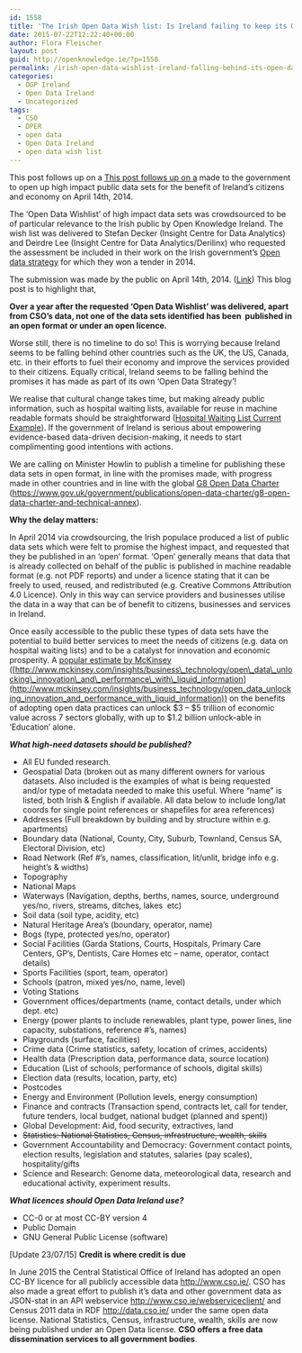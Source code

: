 ```yaml
---
id: 1558
title: 'The Irish Open Data Wish list: Is Ireland failing to keep its Open Data promises and falling behind international best practice?'
date: 2015-07-22T12:22:40+00:00
author: Flora Fleischer
layout: post
guid: http://openknowledge.ie/?p=1558
permalink: /irish-open-data-wishlist-ireland-falling-behind-its-open-data-promises-and-international-best-practice/
categories:
  - OGP Ireland
  - Open Data Ireland
  - Uncategorized
tags:
  - CSO
  - DPER
  - open data
  - Open Data Ireland
  - open data wish list
---
```

This post follows up on a [This post follows up on a](http://openknowledge.ie/?p=490) made to the government to open up high impact public data sets for the benefit of Ireland&#8217;s citizens and economy on April 14th, 2014.

The &#8216;Open Data Wishlist&#8217; of high impact data sets was crowdsourced to be of particular relevance to the Irish public by Open Knowledge Ireland. The wish list was delivered to Stefan Decker (Insight Centre for Data Analytics) and Deirdre Lee (Insight Centre for Data Analytics/Derilinx) who requested the assessment be included in their work on the Irish government&#8217;s [Open data strategy](http://www.per.gov.ie/minister-howlin-launches-open-data-initiative/) for which they won a tender in 2014.

The submission was made by the public on April 14th, 2014. ([Link](http://openknowledge.ie/?p=490)) This blog post is to highlight that,

**Over a year after the requested &#8216;Open Data Wishlist&#8217; was delivered, apart from CSO&#8217;s data, not one of the data sets identified has been  published in an open format or under an open licence.**

Worse still, there is no timeline to do so! This is worrying because Ireland seems to be falling behind other countries such as the UK, the US, Canada, etc. in their efforts to fuel their economy and improve the services provided to their citizens. Equally critical, Ireland seems to be falling behind the promises it has made as part of its own &#8216;Open Data Strategy&#8217;!

We realise that cultural change takes time, but making already public information, such as hospital waiting lists, available for reuse in machine readable formats should be straightforward ([Hospital Waiting List Current Example](http://openknowledge.ie/projects/open-hospital-waiting-list/)). If the government of Ireland is serious about empowering evidence-based data-driven decision-making, it needs to start complimenting good intentions with actions.

We are calling on Minister Howlin to publish a timeline for publishing these data sets in open format, in line with the promises made, with progress made in other countries and in line with the global [G8 Open Data Charter](https://www.gov.uk/government/publications/open-data-charter/g8-open-data-charter-and-technical-annex) (<https://www.gov.uk/government/publications/open-data-charter/g8-open-data-charter-and-technical-annex>).

**Why the delay matters:**

In April 2014 via crowdsourcing, the Irish populace produced a list of public data sets which were felt to promise the highest impact, and requested that they be published in an &#8216;open&#8217; format. &#8216;Open&#8217; generally means that data that is already collected on behalf of the public is published in machine readable format (e.g. not PDF reports) and under a licence stating that it can be freely to used, reused, and redistributed (e.g. Creative Commons Attribution 4.0 Licence). Only in this way can service providers and businesses utilise the data in a way that can be of benefit to citizens, businesses and services in Ireland.

Once easily accessible to the public these types of data sets have the potential to build better services to meet the needs of citizens (e.g. data on hospital waiting lists) and to be a catalyst for innovation and economic prosperity. A [popular estimate by McKinsey](http://www.mckinsey.com/insights/business_technology/open_data_unlocking_innovation_and_performance_with_liquid_information) ([http://www.mckinsey.com/insights/business\_technology/open\_data\_unlocking\_innovation\_and\_performance\_with\_liquid_information](http://www.mckinsey.com/insights/business_technology/open_data_unlocking_innovation_and_performance_with_liquid_information)) on the benefits of adopting open data practices can unlock $3 &#8211; $5 trillion of economic value across 7 sectors globally, with up to $1.2 billion unlock-able in &#8216;Education&#8217; alone.

**_What high-need datasets should be published?_**

  * All EU funded research.
  * Geospatial Data (broken out as many different owners for various datasets. Also included is the examples of what is being requested and/or type of metadata needed to make this useful. Where “name” is listed, both Irish & English if available. All data below to include long/lat coords for single point references or shapefiles for area references)
  * Addresses (Full breakdown by building and by structure within e.g. apartments)
  * Boundary data (National, County, City, Suburb, Townland, Census SA, Electoral Division, etc)
  * Road Network (Ref #’s, names, classification, lit/unlit, bridge info e.g. height’s & widths)
  * Topography
  * National Maps
  * Waterways (Navigation, depths, berths, names, source, underground yes/no, rivers, streams, ditches, lakes  etc)
  * Soil data (soil type, acidity, etc)
  * Natural Heritage Area’s (boundary, operator, name)
  * Bogs (type, protected yes/no, operator)
  * Social Facilities (Garda Stations, Courts, Hospitals, Primary Care Centers, GP’s, Dentists, Care Homes etc &#8211; name, operator, contact details)
  * Sports Facilities (sport, team, operator)
  * Schools (patron, mixed yes/no, name, level)
  * Voting Stations
  * Government offices/departments (name, contact details, under which dept. etc)
  * Energy (power plants to include renewables, plant type, power lines, line capacity, substations, reference #’s, names)
  * Playgrounds (surface, facilities)
  * Crime data (Crime statistics, safety, location of crimes, accidents)
  * Health data (Prescription data, performance data, source location)
  * Education (List of schools; performance of schools, digital skills)
  * Election data (results, location, party, etc)
  * Postcodes
  * Energy and Environment (Pollution levels, energy consumption)
  * Finance and contracts (Transaction spend, contracts let, call for tender, future tenders, local budget, national budget (planned and spent))
  * Global Development: Aid, food security, extractives, land
  * <del>Statistics: National Statistics, Census, infrastructure, wealth, skills<br /> </del>
  * Government Accountability and Democracy: Government contact points, election results, legislation and statutes, salaries (pay scales), hospitality/gifts
  * Science and Research: Genome data, meteorological data, research and educational activity, experiment results.

**_What licences should Open Data Ireland use?_**

  * CC-0 or at most CC-BY version 4
  * Public Domain
  * GNU General Public License (software)

[Update 23/07/15] **Credit is where credit is due**

In June 2015 the Central Statistical Office of Ireland has adopted an open CC-BY licence for all publicly accessible data <a href="http://www.cso.ie/" target="_blank">http://www.cso.ie/</a>. CSO has also made a great effort to publish it&#8217;s data and other government data as JSON-stat in an API webservice <a href="http://www.cso.ie/webserviceclient/" target="_blank">http://www.cso.ie/webserviceclient/</a> and Census 2011 data in RDF <a href="http://data.cso.ie/" target="_blank">http://data.cso.ie/</a> under the same open data license. National Statistics, Census, infrastructure, wealth, skills are now being published under an Open Data license. **CSO offers a free data dissemination services to all government bodies**.

&nbsp;

&nbsp;

&nbsp;